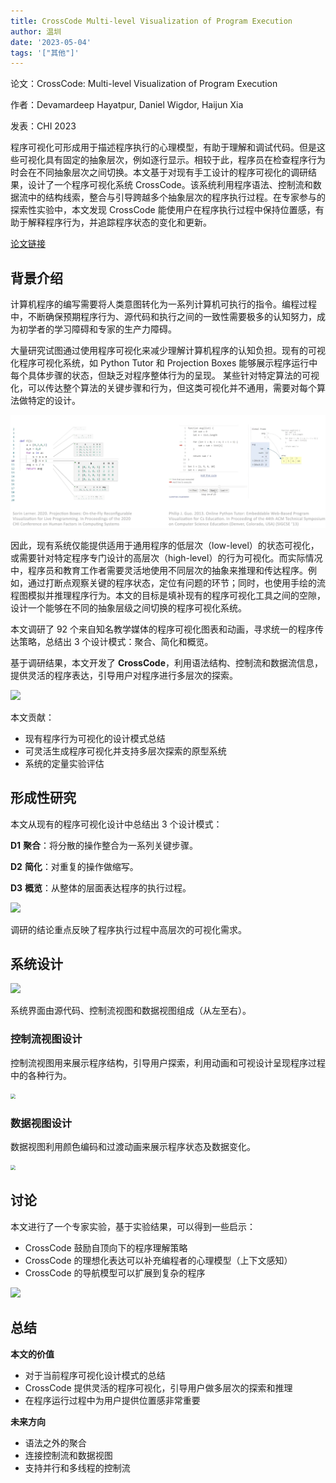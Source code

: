 ```yaml
---
title: CrossCode Multi-level Visualization of Program Execution
author: 温圳
date: '2023-05-04'
tags: '["其他"]'
---
```


论文：CrossCode: Multi-level Visualization of Program Execution

作者：Devamardeep Hayatpur, Daniel Wigdor, Haijun Xia

发表：CHI 2023

程序可视化可形成用于描述程序执行的心理模型，有助于理解和调试代码。但是这些可视化具有固定的抽象层次，例如逐行显示。相较于此，程序员在检查程序行为时会在不同抽象层次之间切换。本文基于对现有手工设计的程序可视化的调研结果，设计了一个程序可视化系统 CrossCode。该系统利用程序语法、控制流和数据流中的结构线索，整合与引导跨越多个抽象层次的程序执行过程。在专家参与的探索性实验中，本文发现 CrossCode 能使用户在程序执行过程中保持位置感，有助于解释程序行为，并追踪程序状态的变化和更新。

[论文链接](https://doi.org/10.1145/3544548.3581390)

## 背景介绍

计算机程序的编写需要将人类意图转化为一系列计算机可执行的指令。编程过程中，不断确保预期程序行为、源代码和执行之间的一致性需要极多的认知努力，成为初学者的学习障碍和专家的生产力障碍。

大量研究试图通过使用程序可视化来减少理解计算机程序的认知负担。现有的可视化程序可视化系统，如 Python Tutor 和 Projection Boxes 能够展示程序运行中每个具体步骤的状态，但缺乏对程序整体行为的呈现。
某些针对特定算法的可视化，可以传达整个算法的关键步骤和行为，但这类可视化并不通用，需要对每个算法做特定的设计。

![](./fig-1.png)

因此，现有系统仅能提供适用于通用程序的低层次（low-level）的状态可视化，或需要针对特定程序专门设计的高层次（high-level）的行为可视化。而实际情况中，程序员和教育工作者需要灵活地使用不同层次的抽象来推理和传达程序。例如，通过打断点观察关键的程序状态，定位有问题的环节；同时，也使用手绘的流程图模拟并推理程序行为。本文的目标是填补现有的程序可视化工具之间的空隙，设计一个能够在不同的抽象层级之间切换的程序可视化系统。

本文调研了 92 个来自知名教学媒体的程序可视化图表和动画，寻求统一的程序传达策略，总结出 3 个设计模式：聚合、简化和概览。

基于调研结果，本文开发了 **CrossCode**，利用语法结构、控制流和数据流信息，提供灵活的程序表达，引导用户对程序进行多层次的探索。

![](./fig-2.png)

本文贡献：
- 现有程序行为可视化的设计模式总结
- 可灵活生成程序可视化并支持多层次探索的原型系统
- 系统的定量实验评估

## 形成性研究
本文从现有的程序可视化设计中总结出 3 个设计模式：

**D1** **聚合**：将分散的操作整合为一系列关键步骤。

**D2** **简化**：对重复的操作做缩写。

**D3** **概览**：从整体的层面表达程序的执行过程。

![](./fig-3.png)

调研的结论重点反映了程序执行过程中高层次的可视化需求。

## 系统设计

![](./fig-4.png)

系统界面由源代码、控制流视图和数据视图组成（从左至右）。

### 控制流视图设计
控制流视图用来展示程序结构，引导用户探索，利用动画和可视设计呈现程序过程中的各种行为。

<img src="./fig-5.png" style="zoom:50%;" />

### 数据视图设计
数据视图利用颜色编码和过渡动画来展示程序状态及数据变化。

<img src="./fig-6.png" style="zoom:50%;" />

## 讨论
本文进行了一个专家实验，基于实验结果，可以得到一些启示：
- CrossCode 鼓励自顶向下的程序理解策略
- CrossCode 的理想化表达可以补充编程者的心理模型（上下文感知）
- CrossCode 的导航模型可以扩展到复杂的程序
  
![](./fig-7.png)

## 总结
**本文的价值**
- 对于当前程序可视化设计模式的总结
- CrossCode 提供灵活的程序可视化，引导用户做多层次的探索和推理
- 在程序运行过程中为用户提供位置感非常重要

**未来方向**
- 语法之外的聚合
- 连接控制流和数据视图
- 支持并行和多线程的控制流
